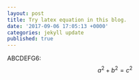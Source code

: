 ```yaml
---
layout: post
title: Try latex equation in this blog.
date: '2017-09-06 17:05:13 +0000'
categories: jekyll update
published: true
--- 
```


ABCDEFG6:
$$a^2 + b^2 = c^2$$